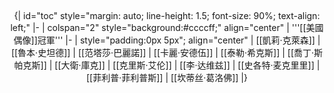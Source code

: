 <div style="text-align: center; clear:both; margin: 1.5em 0em">
{| id="toc" style="margin: auto; line-height: 1.5; font-size: 90%; text-align: left;"
|-
| colspan="2" style="background:#ccccff;" align="center" | '''[[美國偶像]]冠軍'''
|-
| style="padding:0px 5px"; align="center" | [[凱莉·克萊森]] | [[魯本·史坦德]] | [[范塔莎·巴麗諾]] | [[卡麗·安德伍]] | [[泰勒·希克斯]] | [[喬丁·斯帕克斯]] | [[大衛·庫克]] | [[克里斯·艾伦]] | [[李·达维兹]] | [[史各特·麦克里里]] | [[菲利普·菲利普斯]] | [[坎蒂丝·葛洛佛]]
|}
</div>